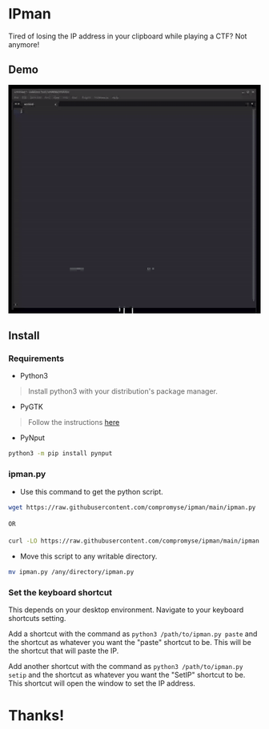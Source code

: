 # IPman
Tired of losing the IP address in your clipboard while playing a CTF? Not anymore!

## Demo
<img src="ipman.gif" alt="demo">

## Install

### Requirements
* Python3
> Install python3 with your distribution's package manager.

* PyGTK
> Follow the instructions [here](https://pygobject.readthedocs.io/en/latest/getting_started.html)

* PyNput
```bash
python3 -m pip install pynput
```

### ipman.py
* Use this command to get the python script.
```bash
wget https://raw.githubusercontent.com/compromyse/ipman/main/ipman.py

OR

curl -LO https://raw.githubusercontent.com/compromyse/ipman/main/ipman.py
```

* Move this script to any writable directory.
```bash
mv ipman.py /any/directory/ipman.py
```

### Set the keyboard shortcut
This depends on your desktop environment. 
Navigate to your keyboard shortcuts setting. 

Add a shortcut with the command as `python3 /path/to/ipman.py paste` and the shortcut as whatever you want the "paste" shortcut to be. This will be the shortcut that will paste the IP. 

Add another shortcut with the command as `python3 /path/to/ipman.py setip` and the shortcut as whatever you want the "SetIP" shortcut to be. This shortcut will open the window to set the IP address.

# Thanks!

